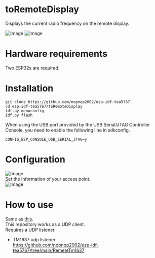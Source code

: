 # toRemoteDisplay
Displays the current radio frequency on the remote display.   

![Image](https://github.com/user-attachments/assets/0678d8c2-5d03-49b8-8ae3-b1d7cc4a8207)
![Image](https://github.com/user-attachments/assets/fd1faf72-d2ea-48ef-80f1-3733756e0366)

# Hardware requirements
Two ESP32s are required.   

# Installation
```
git clone https://github.com/nopnop2002/esp-idf-tea5767
cd esp-idf-tea5767/toRemoteDisplay
idf.py menuconfig
idf.py flash
```

When using the USB port provided by the USB Serial/JTAG Controller Console, you need to enable the following line in sdkconfig.   
```
CONFIG_ESP_CONSOLE_USB_SERIAL_JTAG=y
```


# Configuration
![Image](https://github.com/user-attachments/assets/cf8f5a34-fb74-4577-965b-291e66fd0392)   
Set the information of your access point.   
![Image](https://github.com/user-attachments/assets/b8112ba2-63ad-4cd6-8b62-0ab8235032f8)   


# How to use   
Same as [this](https://github.com/nopnop2002/esp-idf-tea5767/tree/main/withKeys).   
This repository works as a UDP client.   
Requires a UDP listener.   

- TM1637 udp listener   
	https://github.com/nopnop2002/esp-idf-tea5767/tree/main/RemeteTm1637

